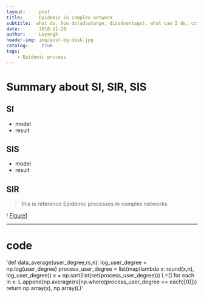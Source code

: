 ---layout:     posttitle:      Epidemic in complex networksubtitle:  what do, how do(advatange, disadvantage), what can I do, critical thinking  date:       2018-11-29author:     LeyangXheader-img: img/post-bg-desk.jpgcatalog: 	 truetags:    - Epidemic process---# Summary about SI, SIR, SIS## SI*  model*  result## SIS * model * result ## SIR> this is reference Epidemic processes in complex networks! [Figure1](https://cl.ly/33ccfe1b47a5)***# code'def data_average(user_degree,rs,n):    log_user_degree = np.log(user_degree)    process_user_degree = list(map(lambda x: round(x,n), log_user_degree))    x = np.sort(list(set(process_user_degree)))    L=[]    for each in x:        L.append(np.average(rs[np.where(process_user_degree == each)[0]]))    return np.array(x), np.array(L)'